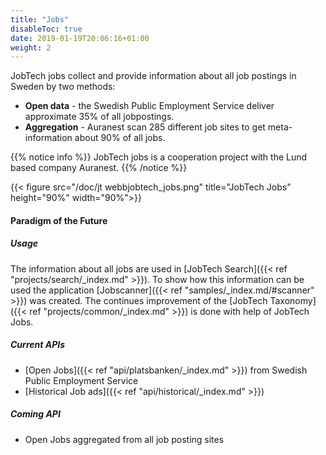 ```yaml
---
title: "Jobs"
disableToc: true
date: 2019-01-19T20:06:16+01:00
weight: 2
---
```


 JobTech jobs collect and provide information about all job postings in Sweden by two methods:

- **Open data** - the Swedish Public Employment Service deliver approximate 35% of all jobpostings.
- **Aggregation** - Auranest scan 285 different job sites to get meta-information about 90% of all jobs.

{{% notice info %}}
JobTech jobs is a cooperation project with the Lund based company Auranest.
{{% /notice %}}

{{< figure src="/doc/jt webbjobtech_jobs.png" title="JobTech Jobs" height="90%" width="90%">}}
#### Paradigm of the Future

##### Usage
The information about all jobs are used in [JobTech Search]({{< ref "projects/search/_index.md" >}}).
To show how this information can be used the application [Jobscanner]({{< ref "samples/_index.md/#scanner" >}}) was created.
The continues improvement of the [JobTech Taxonomy]({{< ref "projects/common/_index.md" >}}) is done with help of JobTech Jobs.

##### Current APIs
* [Open Jobs]({{< ref "api/platsbanken/_index.md" >}}) from Swedish Public Employment Service
* [Historical Job ads]({{< ref "api/historical/_index.md" >}})

##### Coming API
* Open Jobs aggregated from all job posting sites



